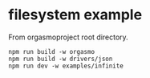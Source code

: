 # filesystem example

From orgasmoproject root directory.

```
npm run build -w orgasmo
npm run build -w drivers/json
npm run dev -w examples/infinite
```
